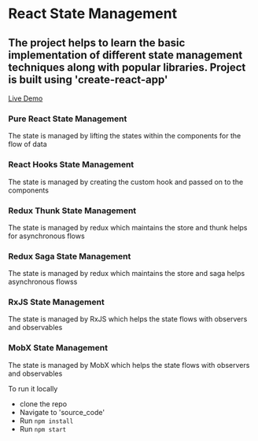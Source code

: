 # React State Management

## The project helps to learn the basic implementation of different state management techniques along with popular libraries. Project is built using 'create-react-app'

<a href="https://sadanandpai.github.io/react-state-management/">Live Demo</a>

### Pure React State Management
The state is managed by lifting the states within the components for the flow of data

### React Hooks State Management
The state is managed by creating the custom hook and passed on to the components

### Redux Thunk State Management
The state is managed by redux which maintains the store and thunk helps for asynchronous flows

### Redux Saga State Management
The state is managed by redux which maintains the store and saga helps asynchronous flowss

### RxJS State Management
The state is managed by RxJS which helps the state flows with observers and observables

### MobX State Management
The state is managed by MobX which helps the state flows with observers and observables

To run it locally
- clone the repo
- Navigate to 'source_code'
- Run `npm install`
- Run  `npm start`
